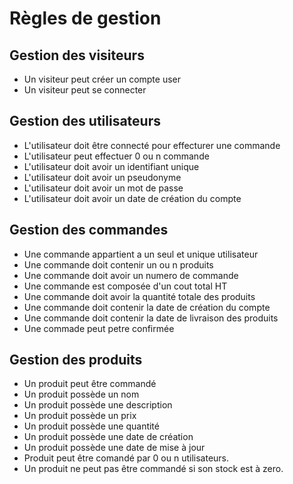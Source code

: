 # Règles de gestion

## Gestion des visiteurs
- Un visiteur peut créer un compte user
- Un visiteur peut se connecter

## Gestion des utilisateurs
- L'utilisateur doit être connecté pour effecturer une commande
- L'utilisateur peut effectuer 0 ou n commande
- L'utilisateur doit avoir un identifiant unique
- L'utilisateur doit avoir un pseudonyme
- L'utilisateur doit avoir un mot de passe
- L'utilisateur doit avoir un date de création du compte

## Gestion des commandes
- Une commande appartient a un seul et unique utilisateur
- Une commande doit contenir un ou n produits
- Une commande doit avoir un numero de commande
- Une commande est composée d'un cout total HT
- Une commande doit avoir la quantité totale des produits
- Une commande doit contenir la date de création du compte
- Une commande doit contenir la date de livraison des produits
- Une commade peut petre confirmée

## Gestion des produits
- Un produit peut être commandé
- Un produit possède un nom
- Un produit possède une description
- Un produit possède un prix
- Un produit possède une quantité
- Un produit possède une date de création
- Un produit possède une date de mise à jour
- Produit peut être comandé par 0 ou n utilisateurs.
- Un produit ne peut pas être commandé si son stock est à zero.